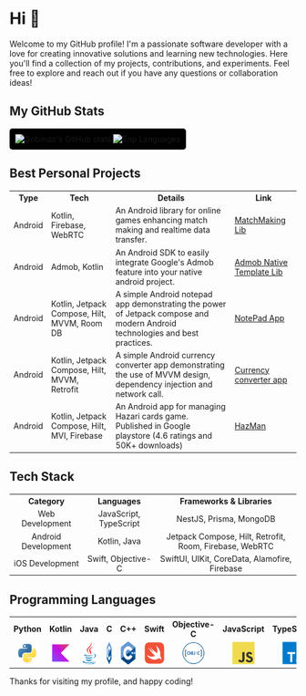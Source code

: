 # Hi 👋

Welcome to my GitHub profile! I'm a passionate software developer with a love for creating innovative solutions and learning new technologies. Here you'll find a collection of my projects, contributions, and experiments. Feel free to explore and reach out if you have any questions or collaboration ideas!

## My GitHub Stats

<div style="display: flex; justify-content: space-between;">
  <div style="background-color: black; padding: 10px; border-radius: 5px;">
    <img src="https://github-readme-stats.vercel.app/api?username=gobinda1547&show_icons=true&theme=radical" alt="Gobinda's GitHub stats" style="width: 49%; height: 200px;" />
    <img src="https://github-readme-stats.vercel.app/api/top-langs/?username=gobinda1547&layout=compact&theme=radical" alt="Top Languages" style="width: 49%; height: 200px;" />
  </div>
</div>

## Best Personal Projects

<table style="width: 100%;">
  <tr>
    <th>Type</th>
    <th>Tech</th>
    <th>Details</th>
    <th>Link</th>
  </tr>
  <tr>
    <td>Android</td>
    <td>Kotlin, Firebase, WebRTC</td>
    <td>An Android library for online games enhancing match making and realtime data transfer.</td>
    <td><a href="https://github.com/gobinda1547/MatchMakingTest">MatchMaking Lib</a></td>
  </tr>
  <tr>
    <td>Android</td>
    <td>Admob, Kotlin</td>
    <td>An Android SDK to easily integrate Google's Admob feature into your native android project.</td>
    <td><a href="https://github.com/gobinda1547/AdmobNativeTemplate">Admob Native Template Lib</a></td>
  </tr>
  <tr>
    <td>Android</td>
    <td>Kotlin, Jetpack Compose, Hilt, MVVM, Room DB</td>
    <td>A simple Android notepad app demonstrating the power of Jetpack compose and modern Android technologies and best practices.</td>
    <td><a href="https://github.com/gobinda1547/Notepad-Android-App">NotePad App</a></td>
  </tr>
  <tr>
    <td>Android</td>
    <td>Kotlin, Jetpack Compose, Hilt, MVVM, Retrofit</td>
    <td>A simple Android currency converter app demonstrating the use of MVVM design, dependency injection and network call.</td>
    <td><a href="https://github.com/gobinda1547/Currency-Converter-Android-App">Currency converter app</a></td>
  </tr>
  <tr>
    <td>Android</td>
    <td>Kotlin, Jetpack Compose, Hilt, MVI, Firebase</td>
    <td>An Android app for managing Hazari cards game. Published in Google playstore (4.6 ratings and 50K+ downloads)</td>
    <td><a href="https://play.google.com/store/apps/details?id=com.ashtray.hazaricalculator&hl=en">HazMan</a></td>
  </tr>
</table>


## Tech Stack

<table style="width: 100%; text-align: center;">
  <tr>
    <th style="text-align: center;">Category</th>
    <th style="text-align: center;">Languages</th>
    <th style="text-align: center;">Frameworks & Libraries</th>
  </tr>
  <tr>
    <td>Web Development</td>
    <td>JavaScript, TypeScript</td>
    <td>NestJS, Prisma, MongoDB</td>
  </tr>
  <tr>
    <td>Android Development</td>
    <td>Kotlin, Java</td>
    <td>Jetpack Compose, Hilt, Retrofit, Room, Firebase, WebRTC</td>
  </tr>
  <tr>
    <td>iOS Development</td>
    <td>Swift, Objective-C</td>
    <td>SwiftUI, UIKit, CoreData, Alamofire, Firebase</td>
  </tr>
</table>

## Programming Languages

<table style="width: 100%; text-align: center;">
  <tr>
    <th>Python</th>
    <th>Kotlin</th>
    <th>Java</th>
    <th>C</th>
    <th>C++</th>
    <th>Swift</th>
    <th>Objective-C</th>
    <th>JavaScript</th>
    <th>TypeScript</th>
  </tr>
  <tr>
    <td><img src="https://raw.githubusercontent.com/devicons/devicon/master/icons/python/python-original.svg" alt="Python" style="width: 40px; height: 40px;" /></td>
    <td><img src="https://raw.githubusercontent.com/devicons/devicon/master/icons/kotlin/kotlin-original.svg" alt="Kotlin" style="width: 40px; height: 40px;" /></td>
    <td><img src="https://raw.githubusercontent.com/devicons/devicon/master/icons/java/java-original.svg" alt="Java" style="width: 40px; height: 40px;" /></td>
    <td><img src="https://raw.githubusercontent.com/devicons/devicon/master/icons/c/c-original.svg" alt="C" style="width: 40px; height: 40px;" /></td>
    <td><img src="https://raw.githubusercontent.com/devicons/devicon/master/icons/cplusplus/cplusplus-original.svg" alt="C++" style="width: 40px; height: 40px;" /></td>
    <td><img src="https://raw.githubusercontent.com/devicons/devicon/master/icons/swift/swift-original.svg" alt="Swift" style="width: 40px; height: 40px;" /></td>
    <td><img src="https://raw.githubusercontent.com/devicons/devicon/master/icons/objectivec/objectivec-plain.svg" alt="Objective-C" style="width: 40px; height: 40px;" /></td>
    <td><img src="https://raw.githubusercontent.com/devicons/devicon/master/icons/javascript/javascript-original.svg" alt="JavaScript" style="width: 40px; height: 40px;" /></td>
    <td><img src="https://raw.githubusercontent.com/devicons/devicon/master/icons/typescript/typescript-original.svg" alt="TypeScript" style="width: 40px; height: 40px;" /></td>
  </tr>
</table>

Thanks for visiting my profile, and happy coding!
